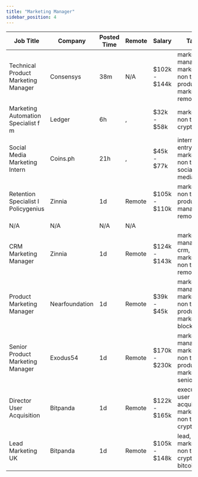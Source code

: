 ```yaml
---
title: "Marketing Manager"
sidebar_position: 4
---
```


| Job Title | Company | Posted Time | Remote | Salary | Tags | Apply Link |
|-----------|---------|-------------|--------|--------|------|------------|
| Technical Product Marketing Manager | Consensys | 38m | N/A | $102k - $144k | marketing manager, marketing, non tech, product marketing, remote | [Apply](https://web3.career/technical-product-marketing-manager-consensys/101972) |
| Marketing Automation Specialist f m | Ledger | 6h | , | $32k - $58k | marketing, non tech, crypto | [Apply](https://web3.career/marketing-automation-specialist-f-m-ledger/101903) |
| Social Media Marketing Intern | Coins.ph | 21h | , | $45k - $77k | intern, entry level, marketing, non tech, social media | [Apply](https://web3.career/social-media-marketing-intern-coins/101880) |
| Retention Specialist I Policygenius | Zinnia | 1d | Remote | $105k - $110k | marketing, non tech, product manager, remote | [Apply](https://web3.career/retention-specialist-i-policygenius-zinnia/97588) |
| N/A | N/A | N/A | N/A |  |  | [Apply](https://web3.career/metana) |
| CRM Marketing Manager | Zinnia | 1d | Remote | $124k - $143k | marketing manager, crm, marketing, non tech, remote | [Apply](https://web3.career/crm-marketing-manager-zinnia/98977) |
| Product Marketing Manager | Nearfoundation | 1d | Remote | $39k - $45k | marketing manager, marketing, non tech, product marketing, blockchain | [Apply](https://web3.career/product-marketing-manager-nearfoundation/100183) |
| Senior Product Marketing Manager | Exodus54 | 1d | Remote | $170k - $230k | marketing manager, marketing, non tech, product marketing, senior | [Apply](https://web3.career/senior-product-marketing-manager-exodus54/101829) |
| Director User Acquisition | Bitpanda | 1d | Remote | $122k - $165k | executive, user acquisition, marketing, non tech, crypto | [Apply](https://web3.career/director-user-acquisition-bitpanda/99415) |
| Lead Marketing UK | Bitpanda | 1d | Remote | $105k - $148k | lead, marketing, non tech, crypto, bitcoin | [Apply](https://web3.career/lead-marketing-uk-bitpanda/101610) |
